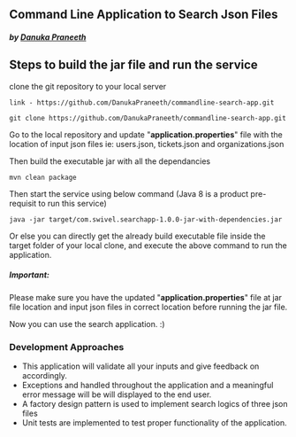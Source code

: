 ## Command Line Application to Search Json Files


##### by [Danuka Praneeth](https://danukap.com) 


## Steps to build the jar file and run the service

clone the git repository to your local server
    
    link - https://github.com/DanukaPraneeth/commandline-search-app.git
``` 
git clone https://github.com/DanukaPraneeth/commandline-search-app.git
```

Go to the local repository and update "**application.properties**" file with the location of input json files ie: users.json, tickets.json and organizations.json

Then build the executable jar with all the dependancies
``` 
mvn clean package
```

Then start the service using below command (Java 8 is a product pre-requisit to run this service)

```
java -jar target/com.swivel.searchapp-1.0.0-jar-with-dependencies.jar
```

Or else you can directly get the already build executable file inside the target folder of your local clone, and execute the above command to run the application.

##### Important:
Please make sure you have the updated "**application.properties**" file at jar file location and input json files in correct location before running the jar file.


Now you can use the search application. :) 

### Development Approaches

* This application will validate all your inputs and give feedback on accordingly.
* Exceptions and handled throughout the application and a meaningful error message will be will displayed to the end user.
* A factory design pattern is used to implement search logics of three json files
* Unit tests are implemented to test proper functionality of the application. 